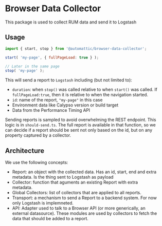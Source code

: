 # Browser Data Collector

This package is used to collect RUM data and send it to Logstash

## Usage

```js
import { start, stop } from '@automattic/browser-data-collector';

start( 'my-page', { fullPageLoad: true } );

// Later in the same page
stop( 'my-page' );
```

This will send a report to `Logstash` including (but not limited to):

- `duration`: when `stop()` was called relative to when `start()` was called. If `fullPageLoad:true`, then it is relative to when the navigation started.
- `id`: name of the report, `"my-page"` in this case
- Environment data like Calypso version or build target
- Data from the Performance Timing API

Sending reports is sampled to avoid overwhelming the REST endpoint. This logic is in `should-send.ts`. The full report is available in that function, so
we can decide if a report should be sent not only based on the id, but on any property captured by a collector.

## Architecture

We use the following concepts:

- Report: an object with the collected data. Has an id, start, end and extra metadata. Is the thing sent to Logstash as payload
- Collector: function that aguments an existing Report with extra metadata.
- Global Collectors: list of collectors that are applied to all reports.
- Transport: a mechanism to send a Report to a backend system. For now only Logstash is implemneted.
- API: Adapter used to talk to a Browser API (or more generically, an external datasource). These modules are used by collectors to fetch the data that should be added to a report.
